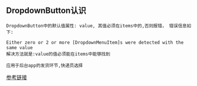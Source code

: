 DropdownButton认识
-----
```
DropdownButton中的默认值属性: value, 其值必须在items中的,否则报错， 错误信息如下:

Either zero or 2 or more [DropdownMenuItem]s were detected with the same value
解决方法就是:value的值必须能在items中能够找到

应用于后台app的发货环节,快递员选择
```
[参考链接](https://stackoverflow.com/questions/59925233/either-zero-or-2-or-more-dropdownmenuitems-were-detected-with-the-same-value)
